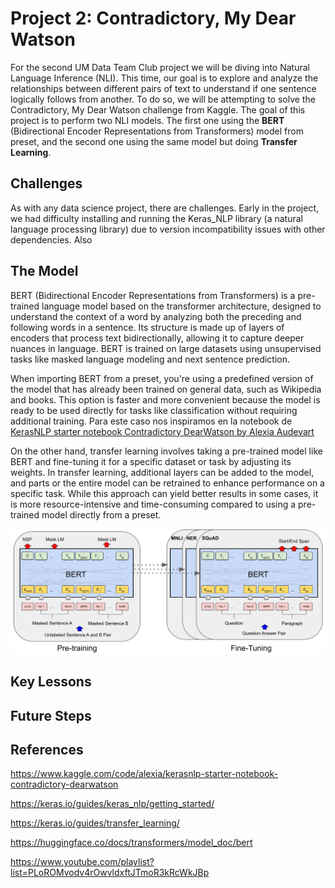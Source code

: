 # Project 2: Contradictory, My Dear Watson

For the second UM Data Team Club project we will be diving into Natural Language Inference (NLI). This time, our goal is to explore and analyze the relationships between different pairs of text to understand if one sentence logically follows from another. To do so, we will be attempting to solve the Contradictory, My Dear Watson challenge from Kaggle. The goal of this project is to perform two NLI models. The first one using the **BERT** (Bidirectional Encoder Representations from Transformers) model from preset, and the second one using the same model but doing **Transfer Learning**.

## Challenges
As with any data science project, there are challenges. Early in the project, we had difficulty installing and running the Keras_NLP library (a natural language processing library) due to version incompatibility issues with other dependencies. Also

## The Model
BERT (Bidirectional Encoder Representations from Transformers) is a pre-trained language model based on the transformer architecture, designed to understand the context of a word by analyzing both the preceding and following words in a sentence. Its structure is made up of layers of encoders that process text bidirectionally, allowing it to capture deeper nuances in language. BERT is trained on large datasets using unsupervised tasks like masked language modeling and next sentence prediction.

When importing BERT from a preset, you're using a predefined version of the model that has already been trained on general data, such as Wikipedia and books. This option is faster and more convenient because the model is ready to be used directly for tasks like classification without requiring additional training. Para este caso nos inspiramos en la notebook de [KerasNLP starter notebook Contradictory DearWatson by Alexia Audevart](https://www.kaggle.com/code/alexia/kerasnlp-starter-notebook-contradictory-dearwatson)

On the other hand, transfer learning involves taking a pre-trained model like BERT and fine-tuning it for a specific dataset or task by adjusting its weights. In transfer learning, additional layers can be added to the model, and parts or the entire model can be retrained to enhance performance on a specific task. While this approach can yield better results in some cases, it is more resource-intensive and time-consuming compared to using a pre-trained model directly from a preset.

![Alt text](Images/new_BERT_Overall.jpg)

## Key Lessons

## Future Steps

## References

https://www.kaggle.com/code/alexia/kerasnlp-starter-notebook-contradictory-dearwatson

https://keras.io/guides/keras_nlp/getting_started/

https://keras.io/guides/transfer_learning/

https://huggingface.co/docs/transformers/model_doc/bert

https://www.youtube.com/playlist?list=PLoROMvodv4rOwvldxftJTmoR3kRcWkJBp
